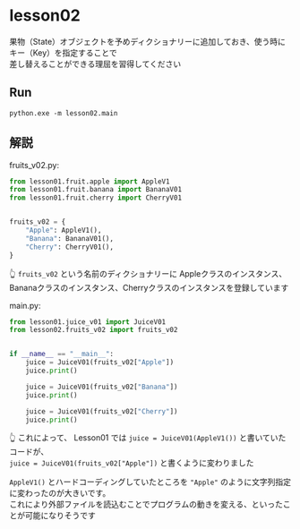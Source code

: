 # lesson02

果物（State）オブジェクトを予めディクショナリーに追加しておき、使う時にキー（Key）を指定することで  
差し替えることができる理屈を習得してください

## Run

```shell
python.exe -m lesson02.main
```

## 解説

fruits_v02.py:  

```python
from lesson01.fruit.apple import AppleV1
from lesson01.fruit.banana import BananaV01
from lesson01.fruit.cherry import CherryV01


fruits_v02 = {
    "Apple": AppleV1(),
    "Banana": BananaV01(),
    "Cherry": CherryV01(),
}
```

👆 `fruits_v02` という名前のディクショナリーに Appleクラスのインスタンス、  
Bananaクラスのインスタンス、Cherryクラスのインスタンスを登録しています  

main.py:  

```python
from lesson01.juice_v01 import JuiceV01
from lesson02.fruits_v02 import fruits_v02


if __name__ == "__main__":
    juice = JuiceV01(fruits_v02["Apple"])
    juice.print()

    juice = JuiceV01(fruits_v02["Banana"])
    juice.print()

    juice = JuiceV01(fruits_v02["Cherry"])
    juice.print()
```

👆 これによって、 Lesson01 では `juice = JuiceV01(AppleV1())` と書いていたコードが、  
`juice = JuiceV01(fruits_v02["Apple"])` と書くように変わりました  

`AppleV1()` とハードコーディングしていたところを `"Apple"` のように文字列指定に変わったのが大きいです。  
これにより外部ファイルを読込むことでプログラムの動きを変える、といったことが可能になりそうです  
